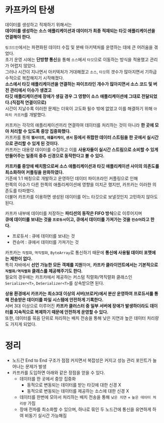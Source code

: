 # 카프카의 탄생        
     
데이터를 생성하고 적재하기 위해서는   
**데이터를 생성하는 소스 애플리케이션과 데이터가 최종 적재되는 타깃 애플리케이션을 연결해야 한다.**            
                
`링크드인`에서는 파편화된 데이터 수집 및 분배 아키텍처를 운영하는 데에 큰 어려움을 겪었다.                        
초기 운영 시에는 **단방향 통신**을 통해 `소스`에서 `타깃`으로 이동하는 방식을 적용했고 관리가 어렵지 않았다.                     
그러나 시간이 지나면서 아키텍처가 거대해졌고 `소스`, `타깃`의 갯수가 많아지면서 기하급수적으로 복잡해지기 시작해졌다.           
**소스에서 타깃 애플리케이션을 연결하는 파이프라인 개수가 많아지면서 소스 코드 및 버전 관리에서 이슈가 생겼고**                  
**타깃 애플리케이션에 장애가 생길 경우 그 영향이 소스 애플리케이션에 그대로 전달되었다.(직접적 연결이므로)**             
시간이 지날수록 이러한 문제는 더욱이 고도화 될수 밖에 없었고 이를 해결하기 위해 `아파치 카프카`를 개발했다.                             
    
[](#)   
          
카프카는 각각의 애플리케이션끼리 연결하여 데이터를 처리하는 것이 아니라 **한 곳에 모아 처리할 수 있도록 중앙 집중화했다.**                   
카프카를 통해 **`웹사이트`, `애플리케이`, `센서` 등에서 취합한 데이터 스트림을 한 곳에서 실시간으로 관리할 수 있게 된 것이다.**            
카프카는 대용량 데이터를 수집하고 이를 **사용자들이 실시간 스트림으로 소비할 수 있게 만들어주는 일종의 중추 신경으로 동작한다고 볼 수 있다.**           
  
[](#)         
      
**카프카를 중앙에 배치함으로써 소스 애플리케이션과 타깃 애플리케이션 사이의 의존도를 최소화하여 커플링을 완화하였다.**    
기존에 1:1 매칭으로 개발하고 운영하던 데이터 파이프라인 커플링으로 인해            
한쪽의 이슈가 다른 한쪽의 애플리케이션에 영향을 미치곤 했지만, 카프카는 이러한 의존도를 타파했다.     
더불어 카프카를 이용하면 생성된 데이터를 어느 타깃으로 보낼것인지 고민하지 않아도 된다.       
        
카프카 내부에 데이터를 저장하는 **파티션의 동작은 FIFO 방식**으로 이루어지며          
**큐에 데이터를 보내는 것을 `프로듀서`이고, 큐에서 데이터를 가져가는 것을 `컨슈머`라고 한다.**            
         
* 프로듀서 : 큐에 데이터를 보내는 것     
* 컨슈머 : 큐에서 데이터를 가져가는 것  

[](#)  
  
카프카는 `직렬화`, `역직렬화`, `ByteArray`로 통신하기 때문에 **통신에 사용될 데이터 포맷에는 제한이 없다.**       
특히 자바에서 **선언 가능한 모든 객체를 지원**하며, **카프카 클라이언트에서는 기본적으로 `직렬화/역직렬화` 클래스를 제공해주기도 한다.**   
필요의 경우에는 카프카에서 제공하는 커스텀 직렬화/역직렬화 클래스인 `Serializer<T>`, `DeSerializer<T>`를 상속받으면 된다.   
                   
**상용 환경에서 카프카는 최소3대 이상의 서버(브로커)에서 분산 운영하여 프로듀서룰 통해 전송받은 데이터를 파일 시스템에 안전하게 기록한다.**           
서버 3대 이상으로 이루어진 **카프카 클러스터 중 일부 서버에 장애가 발생하더라도 데이터를 지속적으로 복제하기 때문에 안전하게 운영할 수 있다.**     
또한, 데이터를 묶음 단위로 처리하는 배치 전송을 통해 낮은 지연과 높은 데이터 처리량도 가지게 되었다.   

# 정리   
      
* 노드간 End to End 구조가 점점 커지면서 복잡성은 커지고 성능 관리 포인트가 늘어나는 문제가 발생      
* 카프카를 도입하면 아래와 같은 장점을 얻을 수 있다.  
    * 데이터를 한 곳에서 중앙 집중화 
        * 동적으로 변동되는 데이터를 받는 타깃에 대한 신경 X
        * 동적으로 변동되는 데이터를 제공하는 소스에 대한 신경 X  
    * 데이터를 한번에 모아서 처리하는 배치 전송을 통해 `낮은 지연` + `높은 데이터 처리량` 가짐    
    * 장애 전파를 최소화할 수 있으며, 하나로 묶인 두 노드간에 통신을 유연하게 하여 비동기 실시간 가능해짐  
